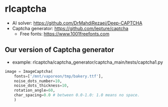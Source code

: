 # rlcaptcha

- AI solver: https://github.com/DrMahdiRezaei/Deep-CAPTCHA
- Captcha generator: https://github.com/lepture/captcha
    - Free fonts: https://www.1001freefonts.com


## Our version of Captcha generator

- example: rlcaptcha/captcha_generator/captcha_main/tests/captcha1.py
``` python
image = ImageCaptcha(
    fonts=['/mnt/vaporeon/tmp/bakery.ttf'], 
    noise_dots_number=10, 
    noise_dots_thickness=10,
    rotation_angle=60,
    char_spacing=0.0 # between 0.0-1.0: 1.0 means no space.
    )
```

